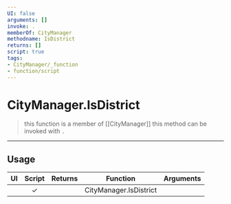 ```yaml
---
UI: false
arguments: []
invoke: .
memberOf: CityManager
methodname: IsDistrict
returns: []
script: true
tags:
- CityManager/_function
- function/script
---
```

# CityManager.IsDistrict
> this function is a member of [[CityManager]]
> this method can be invoked with `.`
-----
## Usage
|  UI | Script | Returns | Function | Arguments |
|:---:|:------:|-------:|:--------:|:---------|
| |✓||CityManager.IsDistrict||
